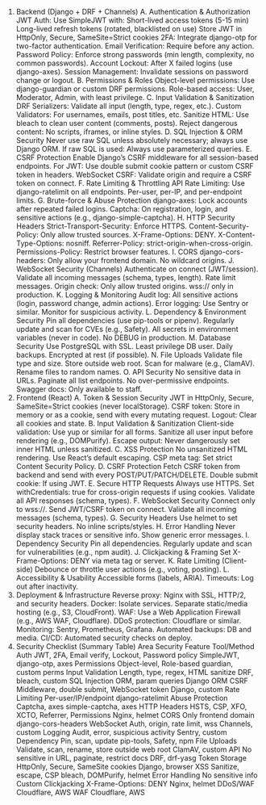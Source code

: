 1. Backend (Django + DRF + Channels)
A. Authentication & Authorization
JWT Auth: Use SimpleJWT with:
Short-lived access tokens (5-15 min)
Long-lived refresh tokens (rotated, blacklisted on use)
Store JWT in HttpOnly, Secure, SameSite=Strict cookies
2FA: Integrate django-otp for two-factor authentication.
Email Verification: Require before any action.
Password Policy: Enforce strong passwords (min length, complexity, no common passwords).
Account Lockout: After X failed logins (use django-axes).
Session Management: Invalidate sessions on password change or logout.
B. Permissions & Roles
Object-level permissions: Use django-guardian or custom DRF permissions.
Role-based access: User, Moderator, Admin, with least privilege.
C. Input Validation & Sanitization
DRF Serializers: Validate all input (length, type, regex, etc.).
Custom Validators: For usernames, emails, post titles, etc.
Sanitize HTML: Use bleach to clean user content (comments, posts).
Reject dangerous content: No scripts, iframes, or inline styles.
D. SQL Injection & ORM Security
Never use raw SQL unless absolutely necessary; always use Django ORM.
If raw SQL is used: Always use parameterized queries.
E. CSRF Protection
Enable Django’s CSRF middleware for all session-based endpoints.
For JWT: Use double submit cookie pattern or custom CSRF token in headers.
WebSocket CSRF: Validate origin and require a CSRF token on connect.
F. Rate Limiting & Throttling
API Rate Limiting: Use django-ratelimit on all endpoints.
Per-user, per-IP, and per-endpoint limits.
G. Brute-force & Abuse Protection
django-axes: Lock accounts after repeated failed logins.
Captcha: On registration, login, and sensitive actions (e.g., django-simple-captcha).
H. HTTP Security Headers
Strict-Transport-Security: Enforce HTTPS.
Content-Security-Policy: Only allow trusted sources.
X-Frame-Options: DENY.
X-Content-Type-Options: nosniff.
Referrer-Policy: strict-origin-when-cross-origin.
Permissions-Policy: Restrict browser features.
I. CORS
django-cors-headers: Only allow your frontend domain.
No wildcard origins.
J. WebSocket Security (Channels)
Authenticate on connect (JWT/session).
Validate all incoming messages (schema, types, length).
Rate limit messages.
Origin check: Only allow trusted origins.
wss:// only in production.
K. Logging & Monitoring
Audit log: All sensitive actions (login, password change, admin actions).
Error logging: Use Sentry or similar.
Monitor for suspicious activity.
L. Dependency & Environment Security
Pin all dependencies (use pip-tools or pipenv).
Regularly update and scan for CVEs (e.g., Safety).
All secrets in environment variables (never in code).
No DEBUG in production.
M. Database Security
Use PostgreSQL with SSL.
Least privilege DB user.
Daily backups.
Encrypted at rest (if possible).
N. File Uploads
Validate file type and size.
Store outside web root.
Scan for malware (e.g., ClamAV).
Rename files to random names.
O. API Security
No sensitive data in URLs.
Paginate all list endpoints.
No over-permissive endpoints.
Swagger docs: Only available to staff.
2. Frontend (React)
A. Token & Session Security
JWT in HttpOnly, Secure, SameSite=Strict cookies (never localStorage).
CSRF token: Store in memory or as a cookie, send with every mutating request.
Logout: Clear all cookies and state.
B. Input Validation & Sanitization
Client-side validation: Use yup or similar for all forms.
Sanitize all user input before rendering (e.g., DOMPurify).
Escape output: Never dangerously set inner HTML unless sanitized.
C. XSS Protection
No unsanitized HTML rendering.
Use React’s default escaping.
CSP meta tag: Set strict Content Security Policy.
D. CSRF Protection
Fetch CSRF token from backend and send with every POST/PUT/PATCH/DELETE.
Double submit cookie: If using JWT.
E. Secure HTTP Requests
Always use HTTPS.
Set withCredentials: true for cross-origin requests if using cookies.
Validate all API responses (schema, types).
F. WebSocket Security
Connect only to wss://.
Send JWT/CSRF token on connect.
Validate all incoming messages (schema, types).
G. Security Headers
Use helmet to set security headers.
No inline scripts/styles.
H. Error Handling
Never display stack traces or sensitive info.
Show generic error messages.
I. Dependency Security
Pin all dependencies.
Regularly update and scan for vulnerabilities (e.g., npm audit).
J. Clickjacking & Framing
Set X-Frame-Options: DENY via meta tag or server.
K. Rate Limiting (Client-side)
Debounce or throttle user actions (e.g., voting, posting).
L. Accessibility & Usability
Accessible forms (labels, ARIA).
Timeouts: Log out after inactivity.
3. Deployment & Infrastructure
Reverse proxy: Nginx with SSL, HTTP/2, and security headers.
Docker: Isolate services.
Separate static/media hosting (e.g., S3, CloudFront).
WAF: Use a Web Application Firewall (e.g., AWS WAF, Cloudflare).
DDoS protection: Cloudflare or similar.
Monitoring: Sentry, Prometheus, Grafana.
Automated backups: DB and media.
CI/CD: Automated security checks on deploy.
4. Security Checklist (Summary Table)
Area	Security Feature	Tool/Method
Auth	JWT, 2FA, Email verify, Lockout, Password policy	SimpleJWT, django-otp, axes
Permissions	Object-level, Role-based	guardian, custom perms
Input Validation	Length, type, regex, HTML sanitize	DRF, bleach, custom
SQL Injection	ORM, param queries	Django ORM
CSRF	Middleware, double submit, WebSocket token	Django, custom
Rate Limiting	Per-user/IP/endpoint	django-ratelimit
Abuse Protection	Captcha, axes	simple-captcha, axes
HTTP Headers	HSTS, CSP, XFO, XCTO, Referrer, Permissions	Nginx, helmet
CORS	Only frontend domain	django-cors-headers
WebSocket	Auth, origin, rate limit, wss	Channels, custom
Logging	Audit, error, suspicious activity	Sentry, custom
Dependency	Pin, scan, update	pip-tools, Safety, npm
File Uploads	Validate, scan, rename, store outside web root	ClamAV, custom
API	No sensitive in URL, paginate, restrict docs	DRF, drf-yasg
Token Storage	HttpOnly, Secure, SameSite cookies	Django, browser
XSS	Sanitize, escape, CSP	bleach, DOMPurify, helmet
Error Handling	No sensitive info	Custom
Clickjacking	X-Frame-Options: DENY	Nginx, helmet
DDoS/WAF	Cloudflare, AWS WAF	Cloudflare, AWS